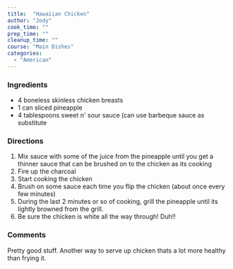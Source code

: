 ```yaml
---
title:  "Hawaiian Chicken"
author: "Jody"
cook_time: ""
prep_time: ""
cleanup_time: ""
course: "Main Dishes"
categories: 
  - "American"
---
```

### Ingredients

* 4 boneless skinless chicken breasts
* 1 can sliced pineapple
* 4 tablespoons sweet n' sour sauce (can use barbeque sauce as substitute

### Directions

1. Mix sauce with some of the juice from the pineapple until you get a thinner sauce that can be brushed on to the chicken as its cooking
1. Fire up the charcoal
1. Start cooking the chicken
1. Brush on some sauce each time you flip the chicken (about once every few minutes)
1. During the last 2 minutes or so of cooking, grill the pineapple until its lightly browned from the grill.
1. Be sure the chicken is white all the way through! Duh!!

### Comments

Pretty good stuff. Another way to serve up chicken thats a lot more healthy than frying it.